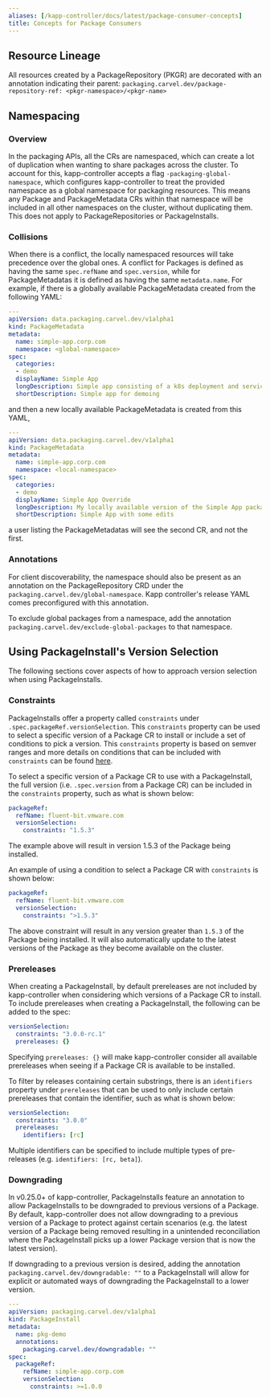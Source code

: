 ```yaml
---
aliases: [/kapp-controller/docs/latest/package-consumer-concepts]
title: Concepts for Package Consumers
---
```


## Resource Lineage
All resources created by a PackageRepository (PKGR) are decorated with an annotation
indicating their parent: `packaging.carvel.dev/package-repository-ref:
<pkgr-namespace>/<pkgr-name>`

## Namespacing

### Overview

In the packaging APIs, all the CRs are namespaced, which can create a lot of
duplication when wanting to share packages across the cluster. To account for
this, kapp-controller accepts a flag `-packaging-global-namespace`, which
configures kapp-controller to treat the provided namespace as a global namespace
for packaging resources. This means any Package and PackageMetadata CRs within
that namespace will be included in all other namespaces on the cluster, without
duplicating them. This does not apply to PackageRepositories or PackageInstalls.

### Collisions

When there is a conflict, the locally namespaced resources will take precedence
over the global ones. A conflict for Packages is defined as having the same
`spec.refName` and `spec.version`, while for PackageMetadatas it is defined as
having the same `metadata.name`. For example, if there is a globally available
PackageMetadata created from the following YAML:

```yaml
---
apiVersion: data.packaging.carvel.dev/v1alpha1
kind: PackageMetadata
metadata:
  name: simple-app.corp.com
  namespace: <global-namespace>
spec:
  categories:
  - demo
  displayName: Simple App
  longDescription: Simple app consisting of a k8s deployment and service
  shortDescription: Simple app for demoing
```

and then a new locally available PackageMetadata is created from this YAML,

```yaml
---
apiVersion: data.packaging.carvel.dev/v1alpha1
kind: PackageMetadata
metadata:
  name: simple-app.corp.com
  namespace: <local-namespace>
spec:
  categories:
  - demo
  displayName: Simple App Override
  longDescription: My locally available version of the Simple App package
  shortDescription: Simple App with some edits
```

a user listing the PackageMetadatas will see the second CR, and not the first.

### Annotations

For client discoverability, the namespace should also be present as an
annotation on the PackageRepository CRD under the
`packaging.carvel.dev/global-namespace`. Kapp controller's release
YAML comes preconfigured with this annotation.

To exclude global packages from a namespace, add the
annotation `packaging.carvel.dev/exclude-global-packages` to
that namespace.

## Using PackageInstall's Version Selection

The following sections cover aspects of how to approach version selection when using PackageInstalls.

### Constraints

PackageInstalls offer a property called `constraints` under
`.spec.packageRef.versionSelection`.  This `constraints` property can be
used to select a specific version of a Package CR to install or include a set of
conditions to pick a version. This `constraints` property is based on semver
ranges and more details on conditions that can be included with `constraints`
can be found [here](https://github.com/k14s/semver#ranges).

To select a specific version of a Package CR to use with a PackageInstall, the
full version (i.e. `.spec.version` from a Package CR) can be included in the
`constraints` property, such as what is shown below:

```yaml
packageRef:
  refName: fluent-bit.vmware.com
  versionSelection:
    constraints: "1.5.3"
```

The example above will result in version 1.5.3 of the Package being installed.

An example of using a condition to select a Package CR with `constraints` is shown below:

```yaml
packageRef:
  refName: fluent-bit.vmware.com
  versionSelection:
    constraints: ">1.5.3"
```

The above constraint will result in any version greater than `1.5.3` of the
Package being installed.  It will also automatically update to the latest
versions of the Package as they become available on the cluster.

### Prereleases

When creating a PackageInstall, by default prereleases are not included by
kapp-controller when considering which versions of a Package CR to install. To
include prereleases when creating a PackageInstall, the following can be
added to the spec:

```yaml
versionSelection:
  constraints: "3.0.0-rc.1"
  prereleases: {}
```

Specifying `prereleases: {}` will make kapp-controller consider all available
prereleases when seeing if a Package CR is available to be installed.

To filter by releases containing certain substrings, there is an `identifiers`
property under `prereleases` that can be used to only include certain
prereleases that contain the identifier, such as what is shown below:

```yaml
versionSelection:
  constraints: "3.0.0"
  prereleases:
    identifiers: [rc]
```

Multiple identifiers can be specified to include multiple types of pre-releases
(e.g. `identifiers: [rc, beta]`).

### Downgrading

In v0.25.0+ of kapp-controller, PackageInstalls feature an annotation to allow 
PackageInstalls to be downgraded to previous versions of a Package. By default, 
kapp-controller does not allow downgrading to a previous version of a Package to 
protect against certain scenarios (e.g. the latest version of a Package being removed 
resulting in a unintended reconciliation where the PackageInstall picks up a lower 
Package version that is now the latest version).

If downgrading to a previous version is desired, adding the annotation 
`packaging.carvel.dev/downgradable: ""` to a PackageInstall will allow for 
explicit or automated ways of downgrading the PackageInstall to a lower version.

```yaml
---
apiVersion: packaging.carvel.dev/v1alpha1
kind: PackageInstall
metadata:
  name: pkg-demo
  annotations:
    packaging.carvel.dev/downgradable: ""
spec:
  packageRef:
    refName: simple-app.corp.com
    versionSelection:
      constraints: >=1.0.0
```
